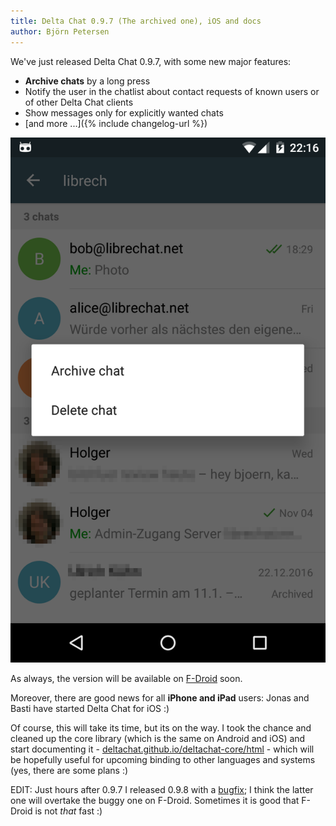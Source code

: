 ```yaml
---
title: Delta Chat 0.9.7 (The archived one), iOS and docs
author: Björn Petersen
---
```


We've just released Delta Chat 0.9.7, with some new major features:

* **Archive chats** by a long press
* Notify the user in the chatlist about contact requests of known users or of other Delta Chat clients
* Show messages only for explicitly wanted chats
* [and more ...]({% include changelog-url %})

![Archive functionality screenshot](../assets/blog/20171114-archive-chats.png)

As always, the version will be available on [F-Droid](https://f-droid.org/packages/com.b44t.messenger/) soon.

Moreover, there are good news for all **iPhone and iPad** users: Jonas and Basti have started Delta Chat for iOS :)

Of course, this will take its time, but its on the way.  I took the chance and cleaned up the core library (which is the same on Android and iOS)
and start documenting it - [deltachat.github.io/deltachat-core/html](https://deltachat.github.io/deltachat-core/html/) - 
which will be hopefully useful for upcoming binding to other languages and systems (yes, there are some plans :)

EDIT: Just hours after 0.9.7 I released 0.9.8 with a [bugfix](changelog); I think the latter one will overtake the buggy one on F-Droid. Sometimes it is good that F-Droid is not _that_ fast :)
